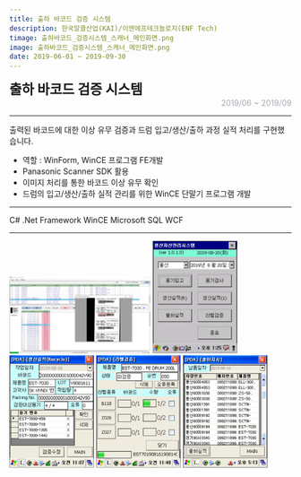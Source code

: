 ```yaml
---
title: 출하 바코드 검증 시스템
description: 한국알콜산업(KAI)/이엔에프테크놀로지(ENF Tech)
timage: 출하바코드_검증시스템_스캐너_메인화면.png
image: 출하바코드_검증시스템_스캐너_메인화면.png
date: 2019-06-01 ~ 2019-09-30
---
```


<div style="font-weight: bold; font-size: 1.5rem">출하 바코드 검증 시스템</div>
<div style="text-align: right; color: #aaaab3">2019/06 ~ 2019/09</div>

---

출력된 바코드에 대한 이상 유무 검증과 드럼 입고/생산/출하 과정 실적 처리를 구현했습니다.

- 역할 : WinForm, WinCE 프로그램 FE개발
- Panasonic Scanner SDK 활용
- 이미지 처리를 통한 바코드 이상 유무 확인
- 드럼의 입고/생산/출하 실적 관리를 위한 WinCE 단말기 프로그램 개발

---

<div class="hyde tags skills">
    <a class="hyde tag">C#</a>
    <a class="hyde tag">.Net Framework</a>
    <a class="hyde tag">WinCE</a>
    <a class="hyde tag">Microsoft SQL</a>
    <a class="hyde tag">WCF</a>
</div>

---

<img src="/assets/images/projects/출하바코드_검증시스템_스캐너_메인화면.png" width="50%" height="50%"/>
<img class="hyde page-image" src="/assets/images/projects/출하바코드_검증시스템_PDA_메인화면.png" alt="{{ page.image | split: '.' | first }}" width="30%" height="30%"/>
<img class="hyde page-image" src="/assets/images/projects/출하바코드_검증시스템_PDA_실적조회.png" alt="{{ page.image | split: '.' | first }}" width="30%" height="30%" />
<img class="hyde page-image" src="/assets/images/projects/출하바코드_검증시스템_PDA_라벨검증.png" alt="{{ page.image | split: '.' | first }}" width="30%" height="30%" />
<img class="hyde page-image" src="/assets/images/projects/출하바코드_검증시스템_PDA_데이터조회.png" alt="{{ page.image | split: '.' | first }}" width="30%" height="30%" />
